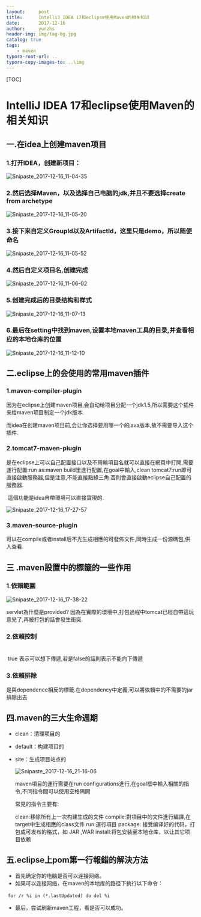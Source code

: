 ```yaml
---
layout:     post
title:      IntelliJ IDEA 17和eclipse使用Maven的相关知识
date:       2017-12-16
author:     yunzhs
header-img: img/tag-bg.jpg
catalog: true
tags:
    - maven
typora-root-url: ..
typora-copy-images-to: ..\img
---
```


[TOC]



# IntelliJ IDEA 17和eclipse使用Maven的相关知识

##  一.在idea上创建maven项目

### 1.打开IDEA，创建新项目：

![Snipaste_2017-12-16_11-04-35](/img/Snipaste_2017-12-16_11-04-35.png)

### 2.然后选择Maven，以及选择自己电脑的jdk,并且不要选择create from archetype

![Snipaste_2017-12-16_11-05-20](/img/Snipaste_2017-12-16_11-05-20-3395975050.png)

### 3.接下来自定义GroupId以及ArtifactId，这里只是demo，所以随便命名

![Snipaste_2017-12-16_11-05-52](/img/Snipaste_2017-12-16_11-05-52.png)

### 4.然后自定义项目名,创建完成

![Snipaste_2017-12-16_11-06-02](/img/Snipaste_2017-12-16_11-06-02.png)

### 5.创建完成后的目录结构和样式

![Snipaste_2017-12-16_11-07-13](/img/Snipaste_2017-12-16_11-07-13.png)

### 6.最后在setting中找到maven,设置本地maven工具的目录,并查看相应的本地仓库的位置

![Snipaste_2017-12-16_11-12-10](/img/Snipaste_2017-12-16_11-12-10.png)

## 二.eclipse上的会使用的常用maven插件

### 1.maven-compiler-plugin

​	因为在eclipse上创建maven项目,会自动给项目分配一个jdk1.5,所以需要这个插件来给maven项目制定一个jdk版本.

​	而idea在创建maven项目前,会让你选择要用哪一个的java版本,故不需要导入这个插件.

### 2.tomcat7-maven-plugin

​	是在eclipse上可以自己配置接口以及不用輸項目名就可以直接在網頁中打開,需要運行配置:run as:maven build里進行配置,在goal中輸入,clean tomcat7:run即可直接啟動服務器,但是注意,不能直接點綠三角.否則會直接啟動eclipse自己配置的服務器. 

​	這個功能是idea自帶環境可以直接實現的.

![Snipaste_2017-12-16_17-27-57](/img/Snipaste_2017-12-16_17-27-57.png)

### 3.maven-source-plugin

可以在compile或者install后不光生成相應的可發佈文件,同時生成一份源碼包,供人查看.



## 三 .maven設置中的標籤的一些作用

### 1.依賴範圍<scope></scope>
![Snipaste_2017-12-16_17-38-22](/img/Snipaste_2017-12-16_17-38-22.png)

servlet為什麼是provided?
​	因為在實際的環境中,打包過程中tomcat已經自帶這玩意兒了,再被打包的話會發生衝突.

### 2.依賴控制<option></option>

​	<optional>true</optional> 表示可以想下傳遞,若是false的話則表示不能向下傳遞

### 3.依賴排除<exclusions></exclusions>

​	是與dependence相反的標籤.在dependency中定義,可以將依賴中的不需要的jar排除出去



## 四.maven的三大生命週期

-  clean：清理项目的

-  default：构建项目的

-  site：生成项目站点的

   ![Snipaste_2017-12-16_21-16-06](C:\Users\hasee\Desktop\Snipaste_2017-12-16_21-16-06.png)

   maven項目的運行需要在run configurations進行,在goal框中輸入相關的指令,不同指令間可以使用空格隔開

   常見的指令主要有:

   clean:移除所有上一次构建生成的文件 
   compile:對項目中的文件進行編譯,在target中生成相應的class文件
   run:運行項目
   package: 接受编译好的代码，打包成可发布的格式，如 JAR ,WAR
   install:将包安装至本地仓库，以让其它项目依赖




## 五.eclipse上pom第一行報錯的解決方法
- 首先确定你的电脑是否可以连接网络。
- 如果可以连接网络，在maven的本地库的路径下执行以下命令： 

​       `for /r %i in (*.lastUpdated) do del %i`

- 最后，尝试刷新maven工程，看是否可以成功。



